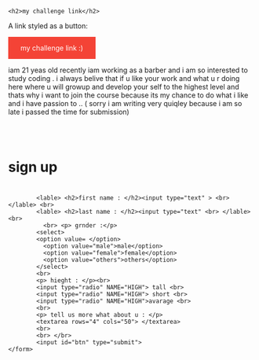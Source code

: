 

<html>
<head>
	<style>
a:link, a:visited {
  background-color: #f44336;
  color: white;
  padding: 14px 25px;
  text-align: center;
  text-decoration: none;
  display: inline-block;
}

a:hover, a:active {
  background-color: red;
}
</style>
	
	
	
	
<title> SIGN UP with us</title>
<link rel ="stylesheet" type="text/css" href="mozz.css">
</head>
<body> 
	
	
	
	
	<h2>my challenge link</h2>
<p>A link styled as a button:</p>
<a href="https://www.freecodecamp.org/moaaz-ghrly" >my challenge link :) </a>

	

<p> iam 21 yeas old recently iam working as a barber and i am so interested to study coding . i always belive that if u like your work and what u r doing here where u will growup and develop your self to the highest level and thats why i want to join the course because its my chance to do what i like and i have passion to .. ( sorry i am writing very quiqley because i am so late i passed the time for submission) </p>
<br>
<br>

<h1 id="title"> sign up </h1>
<h1 style="background-color: violet;"></h1>
<div class="login">
	<form action="" method="give">
			
			<lable> <h2>first name : </h2><input type="text" > <br> </lable> <br>
			<lable> <h2>last name : </h2><input type="text" <br> </lable> <br>
			  <br> <p> grnder :</p>
			<select>
			<option value= </option>
			  <option value="male">male</option>
			  <option value="female">female</option>
			  <option value="others">others</option> 
			</select>
			<br>
			<p> hieght : </p><br> 
			<input type="radio" NAME="HIGH"> tall <br>
			<input type="radio" NAME="HIGH"> short <br>
			<input type="radio" NAME="HIGH">avarage <br>
			<br>
			<p> tell us more what about u : </p>
			<textarea rows="4" cols="50"> </textarea>
			<br>
			<br> </br>
			<input id="btn" type="submit">
	</form>
</div>

</BODY>

<!-- this is the end of html-->
</html>

